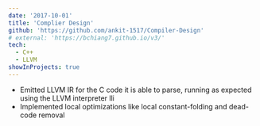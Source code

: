 ```yaml
---
date: '2017-10-01'
title: 'Complier Design'
github: 'https://github.com/ankit-1517/Compiler-Design'
# external: 'https://bchiang7.github.io/v3/'
tech:
  - C++
  - LLVM
showInProjects: true
---
```


- Emitted LLVM IR for the C code it is able to parse, running as expected using the LLVM interpreter lli
- Implemented local optimizations like local constant-folding and dead-code removal